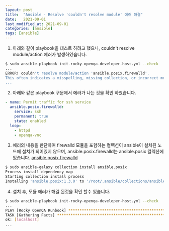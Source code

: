 ```yaml
---
layout: post
title:  "Ansible - Resolve 'couldn't resolve module' 에러 해결"
date:   2021-09-01
last_modified_at: 2021-09-01
categories: [ansible]
tags: [ansible]
---
```


1. 아래와 같이 playbook을 테스트 하려고 했으나, couldn't resolve module/action 에러가 발생하였습니다.
```sh
$ sudo ansible-playbook init-rocky-openqa-developer-host.yml --check
...
ERROR! couldn't resolve module/action 'ansible.posix.firewalld'. 
This often indicates a misspelling, missing collection, or incorrect module path.
...
```

2. 아래와 같은 playbook 구문에서 에러가 나는 것을 확인 하였습니다.
``` yml
- name: Permit traffic for ssh service
  ansible.posix.firewalld:
    service: ssh
    permanent: true
    state: enabled
  loop:
    - httpd
    - openqa-vnc
```

3. 에러의 내용을 판단하여 firewalld 모듈을 포함하는 컬렉션이 ansible이 설치된 노드에 설치가 되어있지 않으며, ansible.posix.firewalld는 ansible.posix 컬렉션에 있습니다. [ansible.posix.firewalld]
```sh
$ sudo ansible-galaxy collection install ansible.posix
Process install dependency map
Starting collection install process
Installing 'ansible.posix:1.3.0' to '/root/.ansible/collections/ansible_collections/ansible/posix'
```

4. 설치 후, 모듈 에러가 해결 된것을 확인 할수 있습니다.
```sh
$ sudo ansible-playbook init-rocky-openqa-developer-host.yml --check
...
PLAY [Rocky OpenQA Runbook] ********************************************************************************************
TASK [Gathering Facts] *************************************************************************************************
ok: [localhost]
...
```

[ansible.posix.firewalld]: https://docs.ansible.com/ansible/latest/collections/ansible/posix/firewalld_module.html
